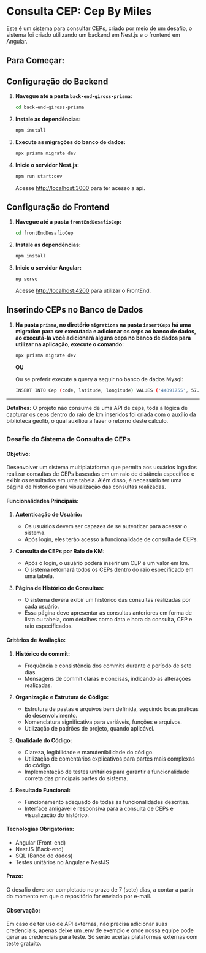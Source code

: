 # Consulta CEP: Cep By Miles

Este é um sistema para consultar CEPs, criado por meio de um desafio, o sistema foi criado utilizando um backend em Nest.js e o frontend em Angular.

## Para Começar:

## Configuração do Backend

1. **Navegue até a pasta `back-end-giross-prisma`:**

    ```bash
    cd back-end-giross-prisma
    ```

2. **Instale as dependências:**

    ```bash
    npm install
    ```

3. **Execute as migrações do banco de dados:**

    ```bash
    npx prisma migrate dev
    ```

4. **Inicie o servidor Nest.js:**

    ```bash
    npm run start:dev
    ```

   Acesse [http://localhost:3000](http://localhost:3000) para ter acesso a api.

## Configuração do Frontend

1. **Navegue até a pasta `frontEndDesafioCep`:**

    ```bash
    cd frontEndDesafioCep
    ```

2. **Instale as dependências:**

    ```bash
    npm install
    ```

3. **Inicie o servidor Angular:**

    ```bash
    ng serve
    ```

    Acesse [http://localhost:4200](http://localhost:4200) para utilizar o FrontEnd.

## Inserindo CEPs no Banco de Dados

1. **Na pasta `prisma`, no diretório `migrations` na pasta `insertCeps` há uma migration para ser executada e adicionar os ceps ao banco de dados, ao executá-la você adicionará alguns ceps no banco de dados para utilizar na aplicação, execute o comando:**

    ```bash
    npx prisma migrate dev
    ```

   **OU**

   Ou se preferir execute a query a seguir no banco de dados Mysql:
   
    ```bash
    INSERT INTO Cep (code, latitude, longitude) VALUES ('44091755', 57.775, -102.419), ('44091756', 57.780, -102.420), ('44091757', 57.785, -102.425), ('44091758', 57.790, -102.430), ('44091759', 57.795, -102.435), ('44091760', 57.800, -102.440), ('44091761', 57.805, -102.445), ('44091762', 57.810, -102.450), ('44091763', 57.815, -102.455), ('44091764', 57.820, -102.460), ('44091765', 57.825, -102.465);
    ```

---

**Detalhes:** O projeto não consume de uma API de ceps, toda a lógica de capturar os ceps dentro do raio de km inseridos foi criada com o auxílio da biblioteca geolib, o qual auxíliou a fazer o retorno deste cálculo.
##


### Desafio do Sistema de Consulta de CEPs ###

#### Objetivo:
Desenvolver um sistema multiplataforma que permita aos usuários logados realizar consultas de CEPs baseadas em um raio de distância específico e exibir os resultados em uma tabela. Além disso, é necessário ter uma página de histórico para visualização das consultas realizadas.

#### Funcionalidades Principais:
1. **Autenticação de Usuário:**
   - Os usuários devem ser capazes de se autenticar para acessar o sistema.
   - Após login, eles terão acesso à funcionalidade de consulta de CEPs.

2. **Consulta de CEPs por Raio de KM:**
   - Após o login, o usuário poderá inserir um CEP e um valor em km.
   - O sistema retornará todos os CEPs dentro do raio especificado em uma tabela.

3. **Página de Histórico de Consultas:**
   - O sistema deverá exibir um histórico das consultas realizadas por cada usuário.
   - Essa página deve apresentar as consultas anteriores em forma de lista ou tabela, com detalhes como data e hora da consulta, CEP e raio especificados.

#### Critérios de Avaliação:

1. **Histórico de commit:**
   - Frequência e consistência dos commits durante o período de sete dias.
   - Mensagens de commit claras e concisas, indicando as alterações realizadas.

2. **Organização e Estrutura do Código:**
   - Estrutura de pastas e arquivos bem definida, seguindo boas práticas de desenvolvimento.
   - Nomenclatura significativa para variáveis, funções e arquivos.
   - Utilização de padrões de projeto, quando aplicável.

3. **Qualidade do Código:**
   - Clareza, legibilidade e manutenibilidade do código.
   - Utilização de comentários explicativos para partes mais complexas do código.
   - Implementação de testes unitários para garantir a funcionalidade correta das principais partes do sistema.

4. **Resultado Funcional:**
   - Funcionamento adequado de todas as funcionalidades descritas.
   - Interface amigável e responsiva para a consulta de CEPs e visualização do histórico.

#### Tecnologias Obrigatórias:
- Angular (Front-end)
- NestJS (Back-end)
- SQL (Banco de dados)
- Testes unitários no Angular e NestJS
  
#### Prazo:
O desafio deve ser completado no prazo de 7 (sete) dias, a contar a partir do momento em que o repositório for enviado por e-mail.

#### Observação:
Em caso de ter uso de API externas, não precisa adicionar suas credenciais, apenas deixe um .env de exemplo e onde nossa equipe pode gerar as credenciais para teste. Só serão aceitas plataformas externas com teste gratuito.
